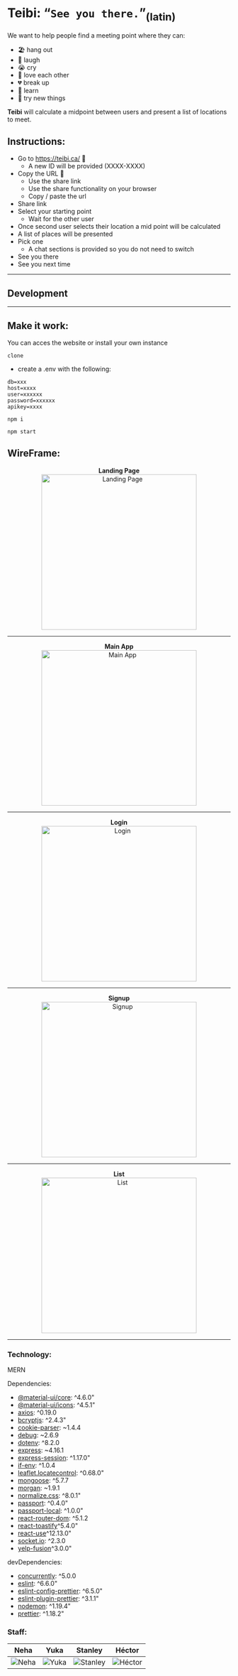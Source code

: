 # Teibi: <q>```See you there.```</q><sub>(latin)</sub>

We want to help people find a meeting point where they can:

- 🏖 hang out
- 🤣 laugh
- 😭 cry
- 💖 love each other
- 💔 break up
- 🏫 learn
- 🤞 try new things

**Teibi** will calculate a midpoint between users and present a list of locations to meet.



## Instructions:

- Go to https://teibi.ca/ 🔗
    - A new ID will be provided (XXXX-XXXX)
- Copy the URL 🔗
    - Use the share link
    - Use the share functionality on your browser
    - Copy / paste the url
- Share link
- Select your starting point
    - Wait for the other user
- Once second user selects their location a mid point will be calculated
- A list of places will be presented
- Pick one
    - A chat sections  is provided so you do not need to switch
- See you there
- See you next time

----
## Development
----

## Make it work:

You can acces the website or install your own instance

```clone```

- create a .env with the following:

```
db=xxx
host=xxxx
user=xxxxxx
password=xxxxxx
apikey=xxxx
```

```npm i```

```npm start```

## WireFrame:

<p align="center">
    <b>Landing Page</b>
    <br>
    <img src="./static/landing.png" alt="Landing Page" width="350px">
</p>

---

<p align="center">
    <b>Main App</b>
    <br>
    <img src="./static/app.png" alt="Main App"  width="350px">
</p>

---

<p align="center">
    <b>Login</b>
    <br>
    <img src="./static/login.png" alt="Login"  width="350px">
</p>

---

<p align="center">
    <b>Signup</b>
    <br>
    <img src="./static/login.png" alt="Signup"  width="350px">
</p>

---

<p align="center">
    <b>List</b>
    <br>
    <img src="./static/list.png" alt="List"  width="350px">
</p>

---
### Technology:

MERN

Dependencies:

- [@material-ui/core](https://github.com/mui-org/material-ui): ^4.6.0"
- [@material-ui/icons](https://github.com/mui-org/material-ui): ^4.5.1"
- [axios](https://github.com/axios/axios): ^0.19.0
- [bcryptjs](https://github.com/dcodeIO/bcrypt.js): ^2.4.3"
- [cookie-parser](https://github.com/expressjs/cookie-parser): ~1.4.4
- [debug](https://github.com/visionmedia/debug): ~2.6.9
- [dotenv](https://github.com/motdotla/dotenv): ^8.2.0
- [express](https://expressjs.com): ~4.16.1
- [express-session](https://github.com/expressjs/session): ^1.17.0"
- [if-env](https://github.com/ericclemmons/if-env): ^1.0.4
- [leaflet.locatecontrol](https://github.com/domoritz/leaflet-locatecontrol): ^0.68.0"
- [mongoose](https://mongoosejs.com): ^5.7.7
- [morgan](https://github.com/expressjs/morgan): ~1.9.1
- [normalize.css](https://github.com/necolas/normalize.css): ^8.0.1"
- [passport](https://github.com/jaredhanson/passport): ^0.4.0"
- [passport-local](https://github.com/jaredhanson/passport-local): ^1.0.0"
- [react-router-dom](https://github.com/ReactTraining/react-router): ^5.1.2
- [react-toastify](https://github.com/fkhadra/react-toastify)^5.4.0"
- [react-use](https://github.com/streamich/react-use)^12.13.0"
- [socket.io](https://socket.io/): ^2.3.0
- [yelp-fusion](https://github.com/tonybadguy/yelp-fusion)^3.0.0"

devDependencies:

- [concurrently](https://github.com/kimmobrunfeldt/concurrently): ^5.0.0
- [eslint](https://github.com/eslint/eslint): ^6.6.0"
- [eslint-config-prettier](https://github.com/prettier/eslint-config-prettier): ^6.5.0"
- [eslint-plugin-prettier](https://github.com/prettier/eslint-plugin-prettier): ^3.1.1"
- [nodemon](https://github.com/remy/nodemon): ^1.19.4"
- [prettier](https://github.com/prettier/prettier): ^1.18.2"


### Staff:

|Neha|Yuka|Stanley|Héctor|
|---|---|---|---|
|![Neha](https://avatars1.githubusercontent.com/u/50129533?s=1000&v=4)|![Yuka](https://avatars1.githubusercontent.com/u/48897211?s=1000&v=4)|![Stanley](https://avatars1.githubusercontent.com/u/48934307?s=1000&v=4)|![Héctor](https://avatars1.githubusercontent.com/u/36649256?s=1000&v=4)|
